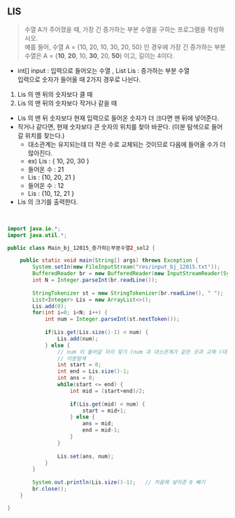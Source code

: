 ## LIS
> 수열 A가 주어졌을 때, 가장 긴 증가하는 부분 수열을 구하는 프로그램을 작성하시오.   
> 예를 들어, 수열 A = {10, 20, 10, 30, 20, 50} 인 경우에 가장 긴 증가하는 부분 수열은 A = {**10**, **20**, 10, **30**, 20, **50**} 이고, 길이는 4이다.   

* int[] input : 입력으로 들어오는 수열 , List<Integer> Lis : 증가하는 부분 수열   
입력으로 숫자가 들어올 때 2가지 경우로 나뉜다.   
1. Lis 의 맨 뒤의 숫자보다 클 때
2. Lis 의 맨 뒤의 숫자보다 작거나 같을 때

* Lis 의 맨 뒤 숫자보다 현재 입력으로 들어온 숫자가 더 크다면 맨 뒤에 넣어준다.   
* 작거나 같다면, 현재 숫자보다 큰 숫자의 위치를 찾아 바꾼다. (이분 탐색으로 들어갈 위치를 찾는다.)   
    * 대소관계는 유지되는데 더 작은 수로 교체되는 것이므로 다음에 들어올 수가 더 많아진다.
    * ex) Lis : { 10, 20, 30 }
    * 들어온 수 : 21
    * Lis : {10, 20, 21 }
    * 들어온 수 : 12
    * Lis : {10, 12, 21 }
* Lis 의 크기를 출력한다. 
</br>

```Java
import java.io.*;
import java.util.*;

public class Main_bj_12015_증가하는부분수열2_sol2 {

	public static void main(String[] args) throws Exception {
		System.setIn(new FileInputStream("res/input_bj_12015.txt"));
		BufferedReader br = new BufferedReader(new InputStreamReader(System.in));
		int N = Integer.parseInt(br.readLine());
		
		StringTokenizer st = new StringTokenizer(br.readLine(), " ");
		List<Integer> Lis = new ArrayList<>();
		Lis.add(0);
		for(int i=0; i<N; i++) {
			int num = Integer.parseInt(st.nextToken());
			
			if(Lis.get(Lis.size()-1) < num) {
				Lis.add(num);
			} else {
				// num 이 들어갈 자리 찾기 (num 과 대소관계가 같은 곳과 교체 (대소관계는 유지되는데 더 작은 수로 교체되는 것이므로 다음에 들어올 수가 더 많아짐))
				// 이분탐색
				int start = 0;
				int end = Lis.size()-1;
				int ans = 0;
				while(start <= end) {
					int mid = (start+end)/2;
					
					if(Lis.get(mid) < num) {
						start = mid+1;
					} else {
						ans = mid;
						end = mid-1;
					}
				}
				
				Lis.set(ans, num);
			}
		}
		
		System.out.println(Lis.size()-1);	// 처음에 넣어준 0 빼기
		br.close();
	}

}

```
